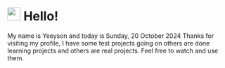  <h1>
    <img src="https://emojis.slackmojis.com/emojis/images/1643510097/45343/hi.gif?1643510097" width="30"/> 
    Hello!
 </h1>
 <p>
    My name is Yeeyson and today is Sunday, 20 October 2024
    Thanks for visiting my profile, I have some test projects going on others are done learning projects and others are real projects.
    Feel free to watch and use them.
 </p>